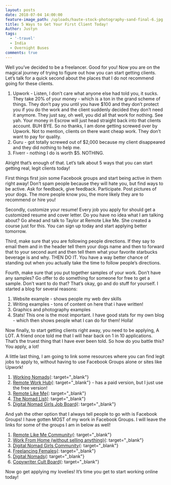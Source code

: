 ```yaml
---
layout: posts
date: 2018-07-04 14:00:00
feature-image_path: /uploads/haute-stock-photography-sand-final-6.jpg
title: 5 Ways to Get Your First Client Today!
Author: Justyn
tags:
  - '-travel'
  - India
  - Overnight Buses
comments: true
---
```


Well you’ve decided to be a freelancer. Good for you! Now you are on the magical journey of trying to figure out how you can start getting clients. Let’s talk for a quick second about the places that I do not recommend going for these clients.

1. Upwork - Listen, I don’t care what anyone else had told you, it sucks. They take 20% of your money - which is a ton in the grand scheme of things. They don’t pay you until you have $100 and they don’t protect you if you do the work and the client suddenly decided they don’t need it anymore. They just say, oh well, you did all that work for nothing. See yah. Your money in Escrow will just head straight back into that clients account. BUH BYE. So no thanks, I am done getting screwed over by Upwork. Not to mention, clients on there want cheap work. They don’t want to pay for quality.
2. Guru - got totally screwed out of $2,000 because my client disappeared and they did nothing to help me.
3. Fiverr - nothing I do is worth $5. NOTHING.

Alright that’s enough of that. Let’s talk about 5 ways that you can start getting real, legit clients today!

First things first join some Facebook groups and start being active in them right away! Don’t spam people because they will hate you, but find ways to be active. Ask for feedback, give feedback. Participate. Post pictures of your dogs. The more people know you, the more likely they are to recommend or hire you!

Secondly, customize your resume! Every job you apply for should get a customized resume and cover letter. Do you have no idea what I am talking about? Go ahead and talk to Taylor at Remote Like Me. She created a course just for this. You can sign up today and start applying better tomorrow.

Third, make sure that you are following people directions. If they say to email them and in the header tell them your dogs name and then to forward that to your second aunt and then tell them what your favorite starbucks beverage is and why. THEN DO IT. You have a way better chance of standing out when you actually take the time to follow people’s directions.

Fourth, make sure that you put together samples of your work. Don’t have any samples? Go offer to do something for someone for free to get a sample. Don’t want to do that? That’s okay, go and do stuff for yourself. I started a blog for several reasons:

1. Website example - shows people my web dev skills
2. Writing examples - tons of content on here that i have written!
3. Graphics and photography examples
4. Stats! This one is the most important. I have good stats for my own blog - which then shows people what I can do for them! Holla!

Now finally, to start getting clients right away, you need to be applying, A LOT. A friend once told me that I will hear back on 1 in 10 applications. That’s the truest thing that I have ever been told. So how do you battle this? You apply, a lot!

A little last thing, I am going to link some resources where you can find legit jobs to apply to, without having to use Facebook Groups alone or sites like Upwork!

1. [Working Nomads](workingnomads.co/jobs){: target="_blank"}
2. [Remote Work Hub](remoteworkhub.com){: target="_blank"} - has a paid version, but I just use the free version!
3. [Remote Like Me](remotelikeme.com){: target="_blank"}
4. [The Nomad List](thenomadlist.com){: target="_blank"}
5. [Digital Nomad Girls Job Board](https://digitalnomadgirls.com/jobs/){: target="_blank"}

And yah the other option that I always tell people to go with is Facebook Groups! I have gotten MOST of my work in Facebook Groups. I will leave the links for some of the groups I am in below as well!

1. [Remote Like Me Community](https://www.facebook.com/groups/365479800498644/){: target="_blank"}
2. [Work From Home (without selling anything)](https://www.facebook.com/groups/virtualassistantinternship/){: target="_blank"}
3. [Digital Nomad Girls Community](https://www.facebook.com/profile.php?id=137079449965184&amp;ref=br_rs){: target="_blank"}
4. [Freelancing Females](https://www.facebook.com/profile.php?id=521845388203729&amp;ref=br_rs){: target="_blank"}
5. [Digital Nomads](https://www.facebook.com/groups/DigitalNomadJobs/?ref=br_rs){: target="_blank"}
6. [Copywriter Cult Board](https://www.facebook.com/groups/copyjobs/?ref=br_rs){: target="_blank"}

Now go get applying my lovelies! It’s time you get to start working online today!